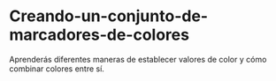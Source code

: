 # Creando-un-conjunto-de-marcadores-de-colores
Aprenderás diferentes maneras de establecer valores de color y cómo combinar colores entre sí.
